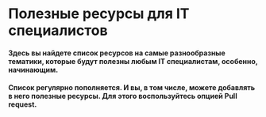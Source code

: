 # Полезные ресурсы для IT специалистов

#### Здесь вы найдете список ресурсов на самые разнообразные тематики, которые будут полезны любым IT специалистам, особенно, начинающим.
#### Список регулярно пополняется. И вы, в том числе, можете добавлять в него полезные ресурсы. Для этого воспользуйтесь опцией Pull request. 



